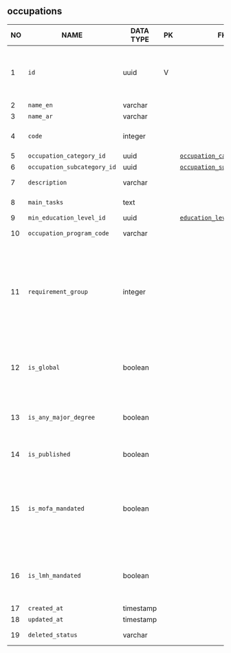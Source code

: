 occupations
----------------------------


NO | NAME | DATA TYPE | PK | FK | DESCRIPTION            
---|------|-----------|----|----|-------------
1|`id` | uuid | V |  | Auto-generated or manually assigned during migration
2|`name_en` | varchar |  |  | English name
3|`name_ar` | varchar |  |  | Arabic name
4|`code` | integer |  |  | Numeric code used for sorting
5|`occupation_category_id` | uuid |  | [`occupation_categories`](occupation_categories.md) | 
6|`occupation_subcategory_id` | uuid |  | [`occupation_subcategories`](occupation_subcategories.md) | 
7|`description` | varchar |  |  | Long description
8|`main_tasks` | text |  |  | Even longer description
9|`min_education_level_id` | uuid |  | [`education_levels`](education_levels.md) | 
10|`occupation_program_code` | varchar |  |  | One of: qvp, svp
11|`requirement_group` | integer |  |  | 0 - unassigned, 1 or 2. There are 2 requirement groups for QVP that define logic of calculation of eligibility score.
12|`is_global` | boolean |  |  | If true, the occupation must be verified for all nationalities (citizenships)
13|`is_any_major_degree` | boolean |  |  | true if any major degree can confirm this qualification
14|`is_published` | boolean |  |  | occupation is available in webapp
15|`is_mofa_mandated` | boolean |  |  | Qualification verification for this occupation is mandated by MOFA (Ministry of Foreign Affairs).
16|`is_lmh_mandated` | boolean |  |  | Skill verification for this occupation is mandated by LMH.
17|`created_at` | timestamp |  |  | 
18|`updated_at` | timestamp |  |  | 
19|`deleted_status` | varchar |  |  | ACTIVE, DELETED
